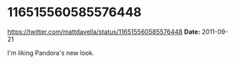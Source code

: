 # 116515560585576448
https://twitter.com/mattdavella/status/116515560585576448
**Date:** 2011-09-21

I'm liking Pandora's new look.
